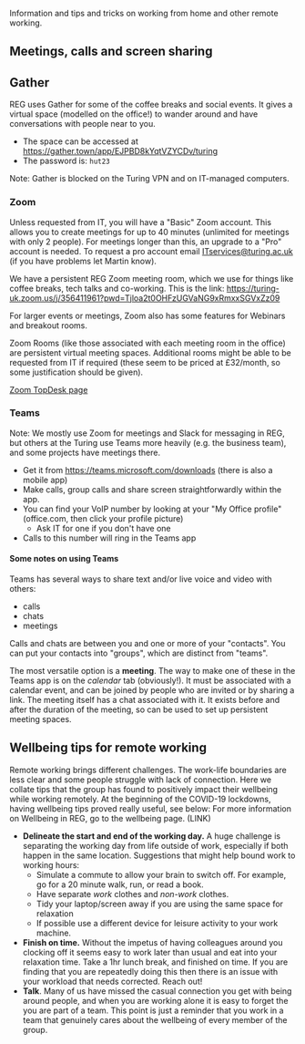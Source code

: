 Information and tips and tricks on working from home and other remote working.

## Meetings, calls and screen sharing

## Gather

REG uses Gather for some of the coffee breaks and social events. It gives a virtual space (modelled on the office!) to wander around and have conversations with people near to you.

- The space can be accessed at https://gather.town/app/EJPBD8kYqtVZYCDv/turing
- The password is: `hut23`

Note: Gather is blocked on the Turing VPN and on IT-managed computers. 


### Zoom

Unless requested from IT, you will have a "Basic" Zoom account.  This allows you to create meetings for up to 40 minutes (unlimited for meetings with only 2 people).  For meetings longer than this, an upgrade to a "Pro" account is needed. To request a pro account email ITservices@turing.ac.uk (if you have problems let Martin know).

We have a persistent REG Zoom meeting room, which we use for things like coffee breaks, tech talks and co-working. This is the link: https://turing-uk.zoom.us/j/356411961?pwd=Tjloa2t0OHFzUGVaNG9xRmxxSGVxZz09

For larger events or meetings, Zoom also has some features for Webinars and breakout rooms.

Zoom Rooms (like those associated with each meeting room in the office) are persistent virtual meeting spaces.  Additional rooms might be able to be requested from IT if required (these seem to be priced at £32/month, so some justification should be given).

[Zoom TopDesk page](https://turingcomplete.topdesk.net/tas/public/ssp/content/detail/knowledgeitem?unid=e63d1edd1cdc4e8ab3ac3c4e75bb768f)

### Teams

Note: We mostly use Zoom for meetings and Slack for messaging in REG, but others at the Turing use Teams more heavily (e.g. the business team), and some projects have meetings there.

- Get it from https://teams.microsoft.com/downloads (there is also a mobile app)
- Make calls, group calls and share screen straightforwardly within the app.
- You can find your VoIP number by looking at your "My Office profile" (office.com, then click your profile picture)
  - Ask IT for one if you don't have one
- Calls to this number will ring in the Teams app

#### Some notes on using Teams

Teams has several ways to share text and/or live voice and video with others:
- calls
- chats
- meetings

Calls and chats are between you and one or more of your "contacts".  You can put your contacts into "groups", which are distinct from "teams".

The most versatile option is a **meeting**.  The way to make one of these in the Teams app is on the *calendar* tab (obviously!).  It must be associated with a calendar event, and can be joined by people who are invited or by sharing a link.  The meeting itself has a chat associated with it.  It exists before and after the duration of the meeting, so can be used to set up persistent meeting spaces.


## Wellbeing tips for remote working

Remote working brings different challenges. The work-life boundaries are less clear and some people struggle with lack of connection. Here we collate tips that the group has found to positively impact their wellbeing while working remotely. At the beginning of the COVID-19 lockdowns, having wellbeing tips proved really useful, see below: 
For more information on Wellbeing in REG, go to the wellbeing page. (LINK)

- **Delineate the start and end of the working day.** A huge challenge is separating the working day from life outside of work, especially if both happen in the same location. Suggestions that might help bound work to working hours:
    - Simulate a commute to allow your brain to switch off. For example, go for a 20 minute walk, run, or read a book.
    - Have separate _work_ clothes and _non-work_ clothes.
    - Tidy your laptop/screen away if you are using the same space for relaxation
    - If possible use a different device for leisure activity to your work machine.
- **Finish on time.** Without the impetus of having colleagues around you clocking off it seems easy to work later than usual and eat into your relaxation time. Take a 1hr lunch break, and finished on time. If you are finding that you are repeatedly doing this then there is an issue with your workload that needs corrected. Reach out! 
- **Talk**. Many of us have missed the casual connection you get with being around people, and when you are working alone it is easy to forget the you are part of a team. This point is just a reminder that you work in a team that genuinely cares about the wellbeing of every member of the group. 

